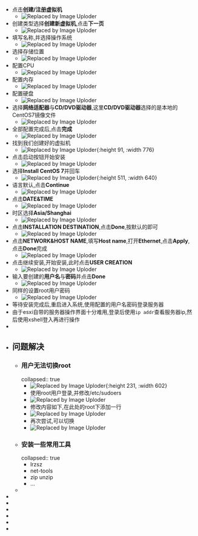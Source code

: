 - 点击**创建/注册虚拟机**
	- ![Replaced by Image Uploder](https://gitee.com/superficial/blogimage/raw/master/img/image_1648085726571_0.png)
- 创建类型选择**创建新虚拟机**,点击**下一页**
	- ![Replaced by Image Uploder](https://gitee.com/superficial/blogimage/raw/master/img/image_1648085740992_0.png)
- 填写名称,并选择操作系统
	- ![Replaced by Image Uploder](https://gitee.com/superficial/blogimage/raw/master/img/image_1648085763225_0.png)
- 选择存储位置
	- ![Replaced by Image Uploder](https://gitee.com/superficial/blogimage/raw/master/img/image_1648085784343_0.png)
- 配置CPU
	- ![Replaced by Image Uploder](https://gitee.com/superficial/blogimage/raw/master/img/image_1648085919993_0.png)
- 配置内存
	- ![Replaced by Image Uploder](https://gitee.com/superficial/blogimage/raw/master/img/image_1648085937782_0.png)
- 配置硬盘
	- ![Replaced by Image Uploder](https://gitee.com/superficial/blogimage/raw/master/img/image_1648085954790_0.png)
- 选择**网络适配器**与**CD/DVD驱动器**,这里**CD/DVD驱动器**选择的是本地的CentOS7镜像文件
	- ![Replaced by Image Uploder](https://gitee.com/superficial/blogimage/raw/master/img/image_1648085970104_0.png)
- 全部配置完成后,点击**完成**
	- ![Replaced by Image Uploder](https://gitee.com/superficial/blogimage/raw/master/img/image_1648085995728_0.png)
- 找到我们创建好的虚拟机
	- ![Replaced by Image Uploder](https://gitee.com/superficial/blogimage/raw/master/img/image_1648086018648_0.png){:height 91, :width 776}
- 点击启动按钮开始安装
	- ![Replaced by Image Uploder](https://gitee.com/superficial/blogimage/raw/master/img/image_1648086044109_0.png)
- 选择**Install CentOS 7**并回车
	- ![Replaced by Image Uploder](https://gitee.com/superficial/blogimage/raw/master/img/image_1648086073181_0.png){:height 511, :width 640}
- 语言默认,点击**Continue**
	- ![Replaced by Image Uploder](https://gitee.com/superficial/blogimage/raw/master/img/image_1648086351180_0.png)
- 点击**DATE&TIME**
	- ![Replaced by Image Uploder](https://gitee.com/superficial/blogimage/raw/master/img/image_1648086399872_0.png)
- 时区选择**Asia/Shanghai**
	- ![Replaced by Image Uploder](https://gitee.com/superficial/blogimage/raw/master/img/image_1648086464924_0.png)
- 点击**INSTALLATION DESTINATION**,点击**Done**,按默认的即可
	- ![Replaced by Image Uploder](https://gitee.com/superficial/blogimage/raw/master/img/image_1648086484918_0.png)
- 点击**NETWORK&HOST NAME**,填写**Host name**,打开**Ethernet**,点击**Apply**,点击**Done**完成
	- ![Replaced by Image Uploder](https://gitee.com/superficial/blogimage/raw/master/img/image_1648086523179_0.png)
- 点击继续安装,开始安装,此时点击**USER CREATION**
	- ![Replaced by Image Uploder](https://gitee.com/superficial/blogimage/raw/master/img/image_1648086542046_0.png)
- 输入要创建的**用户名**与**密码**并点击**Done**
	- ![Replaced by Image Uploder](https://gitee.com/superficial/blogimage/raw/master/img/image_1648086609450_0.png)
- 同样的设置root用户密码
	- ![Replaced by Image Uploder](https://gitee.com/superficial/blogimage/raw/master/img/image_1648087016795_0.png)
- 等待安装完成后,重启进入系统,使用配置的用户名密码登录服务器
- 由于esxi自带的服务器操作界面十分难用,登录后使用`ip addr`查看服务器ip,然后使用xshell登入再进行操作
-
- ## 问题解决
	- ### 用户无法切换root
	  collapsed:: true
		- ![Replaced by Image Uploder](https://gitee.com/superficial/blogimage/raw/master/img/image_1648087433569_0.png){:height 231, :width 602}
		- 使用root用户登录,并修改/etc/sudoers
		- ![Replaced by Image Uploder](https://gitee.com/superficial/blogimage/raw/master/img/image_1648087571105_0.png)
		- 修改内容如下,在此处的root下添加一行
		- ![Replaced by Image Uploder](https://gitee.com/superficial/blogimage/raw/master/img/image_1648087653152_0.png)
		- 再次尝试,可以切换
		- ![Replaced by Image Uploder](https://gitee.com/superficial/blogimage/raw/master/img/image_1648087725990_0.png)
	- ### 安装一些常用工具
	  collapsed:: true
		- lrzsz
		- net-tools
		- zip unzip
		- ...
	-
-
-
-
-
-
-